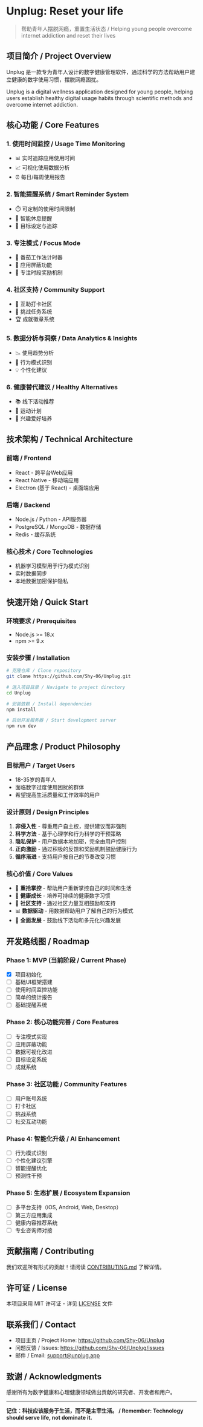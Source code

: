 # Unplug: Reset your life

> 帮助青年人摆脱网瘾，重置生活状态 / Helping young people overcome internet addiction and reset their lives

## 项目简介 / Project Overview

Unplug 是一款专为青年人设计的数字健康管理软件，通过科学的方法帮助用户建立健康的数字使用习惯，摆脱网瘾困扰。

Unplug is a digital wellness application designed for young people, helping users establish healthy digital usage habits through scientific methods and overcome internet addiction.

## 核心功能 / Core Features

### 1. 使用时间监控 / Usage Time Monitoring
- 📊 实时追踪应用使用时间
- 📈 可视化使用数据分析
- ⏰ 每日/每周使用报告

### 2. 智能提醒系统 / Smart Reminder System
- ⏱️ 可定制的使用时间限制
- 🔔 智能休息提醒
- 🎯 目标设定与追踪

### 3. 专注模式 / Focus Mode
- 🎯 番茄工作法计时器
- 🚫 应用屏蔽功能
- 🌟 专注时段奖励机制

### 4. 社区支持 / Community Support
- 👥 互助打卡社区
- 💪 挑战任务系统
- 🏆 成就徽章系统

### 5. 数据分析与洞察 / Data Analytics & Insights
- 📉 使用趋势分析
- 🧠 行为模式识别
- 💡 个性化建议

### 6. 健康替代建议 / Healthy Alternatives
- 📚 线下活动推荐
- 🏃 运动计划
- 🎨 兴趣爱好培养

## 技术架构 / Technical Architecture

### 前端 / Frontend
- React - 跨平台Web应用
- React Native - 移动端应用
- Electron (基于 React) - 桌面端应用

### 后端 / Backend
- Node.js / Python - API服务器
- PostgreSQL / MongoDB - 数据存储
- Redis - 缓存系统

### 核心技术 / Core Technologies
- 机器学习模型用于行为模式识别
- 实时数据同步
- 本地数据加密保护隐私

## 快速开始 / Quick Start

### 环境要求 / Prerequisites
- Node.js >= 18.x
- npm >= 9.x

### 安装步骤 / Installation

```bash
# 克隆仓库 / Clone repository
git clone https://github.com/Shy-06/Unplug.git

# 进入项目目录 / Navigate to project directory
cd Unplug

# 安装依赖 / Install dependencies
npm install

# 启动开发服务器 / Start development server
npm run dev
```

## 产品理念 / Product Philosophy

### 目标用户 / Target Users
- 18-35岁的青年人
- 面临数字过度使用困扰的群体
- 希望提高生活质量和工作效率的用户

### 设计原则 / Design Principles
1. **非侵入性** - 尊重用户自主权，提供建议而非强制
2. **科学方法** - 基于心理学和行为科学的干预策略
3. **隐私保护** - 用户数据本地加密，完全由用户控制
4. **正向激励** - 通过积极的反馈和奖励机制鼓励健康行为
5. **循序渐进** - 支持用户按自己的节奏改变习惯

### 核心价值 / Core Values
- 🎯 **重拾掌控** - 帮助用户重新掌控自己的时间和生活
- 🌱 **健康成长** - 培养可持续的健康数字习惯
- 🤝 **社区支持** - 通过社区力量互相鼓励和支持
- 📊 **数据驱动** - 用数据帮助用户了解自己的行为模式
- 🎨 **全面发展** - 鼓励线下活动和多元化兴趣发展

## 开发路线图 / Roadmap

### Phase 1: MVP (当前阶段 / Current Phase)
- [x] 项目初始化
- [ ] 基础UI框架搭建
- [ ] 使用时间监控功能
- [ ] 简单的统计报告
- [ ] 基础提醒系统

### Phase 2: 核心功能完善 / Core Features
- [ ] 专注模式实现
- [ ] 应用屏蔽功能
- [ ] 数据可视化改进
- [ ] 目标设定系统
- [ ] 成就系统

### Phase 3: 社区功能 / Community Features
- [ ] 用户账号系统
- [ ] 打卡社区
- [ ] 挑战系统
- [ ] 社交互动功能

### Phase 4: 智能化升级 / AI Enhancement
- [ ] 行为模式识别
- [ ] 个性化建议引擎
- [ ] 智能提醒优化
- [ ] 预测性干预

### Phase 5: 生态扩展 / Ecosystem Expansion
- [ ] 多平台支持（iOS, Android, Web, Desktop）
- [ ] 第三方应用集成
- [ ] 健康内容推荐系统
- [ ] 专业咨询师对接

## 贡献指南 / Contributing

我们欢迎所有形式的贡献！请阅读 [CONTRIBUTING.md](CONTRIBUTING.md) 了解详情。

## 许可证 / License

本项目采用 MIT 许可证 - 详见 [LICENSE](LICENSE) 文件

## 联系我们 / Contact

- 项目主页 / Project Home: https://github.com/Shy-06/Unplug
- 问题反馈 / Issues: https://github.com/Shy-06/Unplug/issues
- 邮件 / Email: support@unplug.app

## 致谢 / Acknowledgments

感谢所有为数字健康和心理健康领域做出贡献的研究者、开发者和用户。

---

**记住：科技应该服务于生活，而不是主宰生活。 / Remember: Technology should serve life, not dominate it.**
